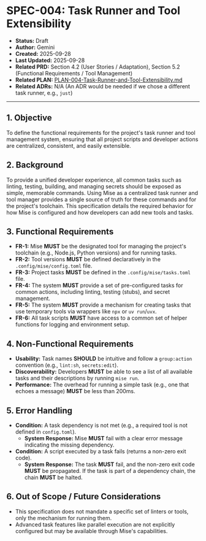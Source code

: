 # SPEC-004: Task Runner and Tool Extensibility

*   **Status:** Draft
*   **Author:** Gemini
*   **Created:** 2025-09-28
*   **Last Updated:** 2025-09-28
*   **Related PRD:** Section 4.2 (User Stories / Adaptation), Section 5.2 (Functional Requirements / Tool Management)
*   **Related PLAN:** [PLAN-004-Task-Runner-and-Tool-Extensibility.md](./PLAN-004-Task-Runner-and-Tool-Extensibility.md)
*   **Related ADRs:** N/A (An ADR would be needed if we chose a different task runner, e.g., `just`)

---

## 1. Objective

To define the functional requirements for the project's task runner and tool management system, ensuring that all project scripts and developer actions are centralized, consistent, and easily extensible.

## 2. Background

To provide a unified developer experience, all common tasks such as linting, testing, building, and managing secrets should be exposed as simple, memorable commands. Using Mise as a centralized task runner and tool manager provides a single source of truth for these commands and for the project's toolchain. This specification details the required behavior for how Mise is configured and how developers can add new tools and tasks.

## 3. Functional Requirements

*   **FR-1:** Mise **MUST** be the designated tool for managing the project's toolchain (e.g., Node.js, Python versions) and for running tasks.
*   **FR-2:** Tool versions **MUST** be defined declaratively in the `.config/mise/config.toml` file.
*   **FR-3:** Project tasks **MUST** be defined in the `.config/mise/tasks.toml` file.
*   **FR-4:** The system **MUST** provide a set of pre-configured tasks for common actions, including linting, testing (stubs), and secret management.
*   **FR-5:** The system **MUST** provide a mechanism for creating tasks that use temporary tools via wrappers like `npx` or `uv run`/`uvx`.
*   **FR-6:** All task scripts **MUST** have access to a common set of helper functions for logging and environment setup.

## 4. Non-Functional Requirements

*   **Usability:** Task names **SHOULD** be intuitive and follow a `group:action` convention (e.g., `lint:sh`, `secrets:edit`).
*   **Discoverability:** Developers **MUST** be able to see a list of all available tasks and their descriptions by running `mise run`.
*   **Performance:** The overhead for running a simple task (e.g., one that echoes a message) **MUST** be less than 200ms.

## 5. Error Handling

*   **Condition:** A task dependency is not met (e.g., a required tool is not defined in `config.toml`).
    *   **System Response:** Mise **MUST** fail with a clear error message indicating the missing dependency.
*   **Condition:** A script executed by a task fails (returns a non-zero exit code).
    *   **System Response:** The task **MUST** fail, and the non-zero exit code **MUST** be propagated. If the task is part of a dependency chain, the chain **MUST** be halted.

## 6. Out of Scope / Future Considerations

*   This specification does not mandate a specific set of linters or tools, only the mechanism for running them.
*   Advanced task features like parallel execution are not explicitly configured but may be available through Mise's capabilities.